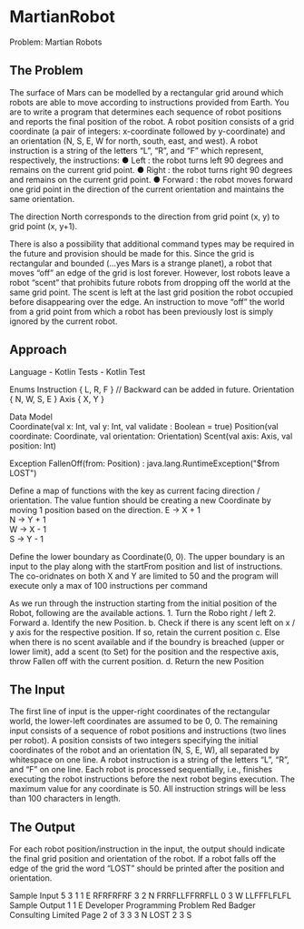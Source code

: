 # MartianRobot
Problem: Martian Robots
 
The Problem
------------
The surface of Mars can be modelled by a rectangular grid around which robots are able to
move according to instructions provided from Earth. You are to write a program that
determines each sequence of robot positions and reports the final position of the robot.
A robot position consists of a grid coordinate (a pair of integers: x-coordinate followed by
y-coordinate) and an orientation (N, S, E, W for north, south, east, and west).
A robot instruction is a string of the letters “L”, “R”, and “F” which represent, respectively, the
instructions:
                ● Left : the robot turns left 90 degrees and remains on the current grid point.
                ● Right : the robot turns right 90 degrees and remains on the current grid point.
                ● Forward : the robot moves forward one grid point in the direction of the current
orientation and maintains the same orientation.
 
The direction North corresponds to the direction from grid point (x, y) to grid point (x, y+1).
 
There is also a possibility that additional command types may be required in the future and
provision should be made for this.
Since the grid is rectangular and bounded (…yes Mars is a strange planet), a robot that
moves “off” an edge of the grid is lost forever. However, lost robots leave a robot “scent” that
prohibits future robots from dropping off the world at the same grid point. The scent is left at
the last grid position the robot occupied before disappearing over the edge. An instruction to
move “off” the world from a grid point from which a robot has been previously lost is simply
ignored by the current robot.
 
Approach
--------
Language - Kotlin
Tests - Kotlin Test
 
Enums
                Instruction { L, R, F } // Backward can be added in future.
                Orientation { N, W, S, E }
                Axis { X, Y }
 
Data Model       
                Coordinate(val x: Int, val y: Int, val validate : Boolean = true)
                Position(val coordinate: Coordinate, val orientation: Orientation)
                Scent(val axis: Axis, val position: Int)
               
Exception
                FallenOff(from: Position) : java.lang.RuntimeException("$from LOST")
               
Define a map of functions with the key as current facing direction / orientation. The value funtion should be creating a new Coordinate by moving 1 position based on the direction.
                E -> X + 1             
                N -> Y + 1            
                W -> X - 1            
                S -> Y - 1
               
Define the lower boundary as Coordinate(0, 0). The upper boundary is an input to the play along with the startFrom position and list of instructions.
The co-oridnates on both X and Y are limited to 50 and the program will execute only a max of 100 instructions per command
               
As we run through the instruction starting from the initial position of the Robot, following are the available actions.
                1. Turn the Robo right / left
                2. Forward
                                a. Identify the new Position.
                                b. Check if there is any scent left on x / y axis for the respective position. If so, retain the current position
                                c. Else when there is no scent available and if the boundry is breached (upper or lower limit), add a scent (to Set) for the position and the respective axis, throw Fallen off with the current position.
                                d. Return the new Position
 
The Input
---------
The first line of input is the upper-right coordinates of the rectangular world, the lower-left
coordinates are assumed to be 0, 0.
The remaining input consists of a sequence of robot positions and instructions (two lines per
robot). A position consists of two integers specifying the initial coordinates of the robot and
an orientation (N, S, E, W), all separated by whitespace on one line. A robot instruction is a
string of the letters “L”, “R”, and “F” on one line.
Each robot is processed sequentially, i.e., finishes executing the robot instructions before the
next robot begins execution.
The maximum value for any coordinate is 50.
All instruction strings will be less than 100 characters in length.
 
The Output
----------
For each robot position/instruction in the input, the output should indicate the final grid
position and orientation of the robot. If a robot falls off the edge of the grid the word “LOST”
should be printed after the position and orientation.
 
Sample Input
5 3
1 1 E
RFRFRFRF
3 2 N
FRRFLLFFRRFLL
0 3 W
LLFFFLFLFL
Sample Output
1 1 E
Developer Programming Problem
Red Badger Consulting Limited
Page 2 of 3
3 3 N LOST
2 3 S
 
